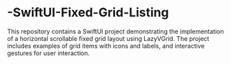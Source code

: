 # -SwiftUI-Fixed-Grid-Listing
This repository contains a SwiftUI project demonstrating the implementation of a horizontal scrollable fixed grid layout using LazyVGrid. The project includes examples of grid items with icons and labels, and interactive gestures for user interaction.
